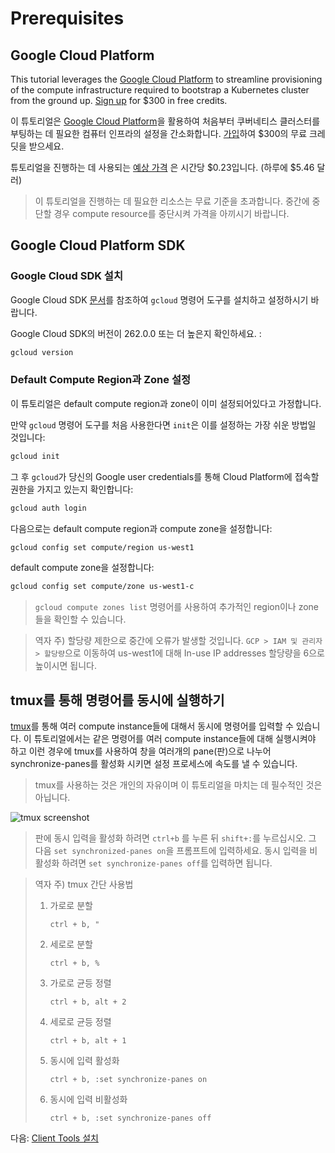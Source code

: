 # Prerequisites

## Google Cloud Platform

This tutorial leverages the [Google Cloud Platform](https://cloud.google.com/) to streamline provisioning of the compute infrastructure required to bootstrap a Kubernetes cluster from the ground up. [Sign up](https://cloud.google.com/free/) for $300 in free credits.

이 튜토리얼은 [Google Cloud Platform](https://cloud.google.com/)을 활용하여 처음부터 쿠버네티스 클러스터를 부팅하는 데 필요한 컴퓨터 인프라의 설정을 간소화합니다. [가입](https://cloud.google.com/free/)하여 $300의 무료 크레딧을 받으세요.

튜토리얼을 진행하는 데 사용되는 [예상 가격](https://cloud.google.com/products/calculator/#id=55663256-c384-449c-9306-e39893e23afb) 은 시간당 \$0.23입니다. (하루에 \$5.46 달러)

> 이 튜토리얼을 진행하는 데 필요한 리소스는 무료 기준을 초과합니다. 중간에 중단할 경우 compute resource를 중단시켜 가격을 아끼시기 바랍니다.

## Google Cloud Platform SDK

### Google Cloud SDK 설치

Google Cloud SDK [문서](https://cloud.google.com/sdk/)를 참조하여 `gcloud` 명령어 도구를 설치하고 설정하시기 바랍니다.

Google Cloud SDK의 버전이 262.0.0 또는 더 높은지 확인하세요. :

```bash
gcloud version
```

### Default Compute Region과 Zone 설정

이 튜토리얼은 default compute region과 zone이 이미 설정되어있다고 가정합니다.

만약 `gcloud` 명령어 도구를 처음 사용한다면 `init`은 이를 설정하는 가장 쉬운 방법일 것입니다:

```bash
gcloud init
```

그 후 `gcloud`가 당신의 Google user credentials를 통해 Cloud Platform에 접속할 권한을 가지고 있는지 확인합니다:

```bash
gcloud auth login
```

다음으로는 default compute region과 compute zone을 설정합니다:

```bash
gcloud config set compute/region us-west1
```

default compute zone을 설정합니다:

```bash
gcloud config set compute/zone us-west1-c
```

> `gcloud compute zones list` 명령어를 사용하여 추가적인 region이나 zone들을 확인할 수 있습니다.

> 역자 주) 할당량 제한으로 중간에 오류가 발생할 것입니다. `GCP > IAM 및 관리자 > 할당량`으로 이동하여 us-west1에 대해 In-use IP addresses 할당량을 6으로 높이시면 됩니다.

## tmux를 통해 명령어를 동시에 실행하기

[tmux](https://github.com/tmux/tmux/wiki)를 통해 여러 compute instance들에 대해서 동시에 명령어를 입력할 수 있습니다. 이 튜토리얼에서는 같은 명령어를 여러 compute instance들에 대해 실행시켜야 하고 이런 경우에 tmux를 사용하여 창을 여러개의 pane(판)으로 나누어 synchronize-panes를 활성화 시키면 설정 프로세스에 속도를 낼 수 있습니다.

> tmux를 사용하는 것은 개인의 자유이며 이 튜토리얼을 마치는 데 필수적인 것은 아닙니다.

![tmux screenshot](images/tmux-screenshot.png)

> 판에 동시 입력을 활성화 하려면 `ctrl+b` 를 누른 뒤 `shift+:`를 누르십시오. 그 다음 `set synchronized-panes on`을 프롬프트에 입력하세요. 동시 입력을 비활성화 하려면 `set synchronize-panes off`를 입력하면 됩니다.

> 역자 주) tmux 간단 사용법
>
> 1. 가로로 분할
>
>    ```tmux
>    ctrl + b, "
>    ```
>
> 2. 세로로 분할
>
>    ```tmux
>    ctrl + b, %
>    ```
>
> 3. 가로로 균등 정렬
>
>    ```tmux
>    ctrl + b, alt + 2
>    ```
>
> 4. 세로로 균등 정렬
>
>    ```tmux
>    ctrl + b, alt + 1
>    ```
>
> 5. 동시에 입력 활성화
>
>    ```tmux
>    ctrl + b, :set synchronize-panes on
>    ```
>
> 6. 동시에 입력 비활성화
>
>    ```tmux
>    ctrl + b, :set synchronize-panes off
>    ```

다음: [Client Tools 설치](02-client-tools.md)